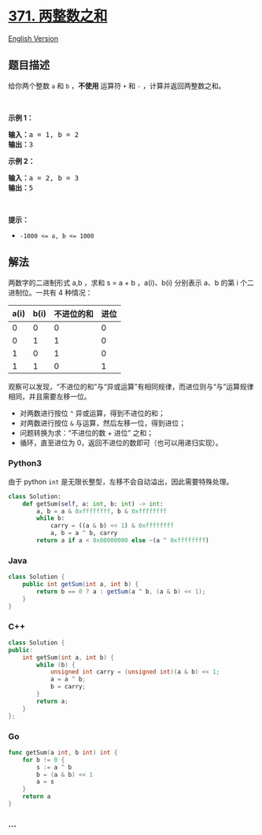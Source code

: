# [371. 两整数之和](https://leetcode.cn/problems/sum-of-two-integers)

[English Version](/solution/0300-0399/0371.Sum%20of%20Two%20Integers/README_EN.md)

## 题目描述

<!-- 这里写题目描述 -->

<p>给你两个整数 <code>a</code> 和 <code>b</code> ，<strong>不使用 </strong>运算符&nbsp;<code>+</code> 和&nbsp;<code>-</code>&nbsp;​​​​​​​，计算并返回两整数之和。</p>

<p>&nbsp;</p>

<p><strong>示例 1：</strong></p>

<pre>
<strong>输入：</strong>a = 1, b = 2
<strong>输出：</strong>3
</pre>

<p><strong>示例 2：</strong></p>

<pre>
<strong>输入：</strong>a = 2, b = 3
<strong>输出：</strong>5
</pre>

<p>&nbsp;</p>

<p><strong>提示：</strong></p>

<ul>
	<li><code>-1000 &lt;= a, b &lt;= 1000</code></li>
</ul>

## 解法

<!-- 这里可写通用的实现逻辑 -->

两数字的二进制形式 a,b ，求和 s = a + b ，a(i)、b(i) 分别表示 a、b 的第 i 个二进制位。一共有 4 种情况：

| a(i) | b(i) | 不进位的和 | 进位 |
| ---- | ---- | ---------- | ---- |
| 0    | 0    | 0          | 0    |
| 0    | 1    | 1          | 0    |
| 1    | 0    | 1          | 0    |
| 1    | 1    | 0          | 1    |

观察可以发现，“不进位的和”与“异或运算”有相同规律，而进位则与“与”运算规律相同，并且需要左移一位。

-   对两数进行按位 `^` 异或运算，得到不进位的和；
-   对两数进行按位 `&` 与运算，然后左移一位，得到进位；
-   问题转换为求：“不进位的数 + 进位” 之和；
-   循环，直至进位为 0，返回不进位的数即可（也可以用递归实现）。

<!-- tabs:start -->

### **Python3**

<!-- 这里可写当前语言的特殊实现逻辑 -->

由于 python `int` 是无限长整型，左移不会自动溢出，因此需要特殊处理。

```python
class Solution:
    def getSum(self, a: int, b: int) -> int:
        a, b = a & 0xffffffff, b & 0xffffffff
        while b:
            carry = ((a & b) << 1) & 0xffffffff
            a, b = a ^ b, carry
        return a if a < 0x80000000 else ~(a ^ 0xffffffff)
```

### **Java**

<!-- 这里可写当前语言的特殊实现逻辑 -->

```java
class Solution {
    public int getSum(int a, int b) {
        return b == 0 ? a : getSum(a ^ b, (a & b) << 1);
    }
}
```

### **C++**

```cpp
class Solution {
public:
    int getSum(int a, int b) {
        while (b) {
            unsigned int carry = (unsigned int)(a & b) << 1;
            a = a ^ b;
            b = carry;
        }
        return a;
    }
};
```

### **Go**

```go
func getSum(a int, b int) int {
	for b != 0 {
		s := a ^ b
		b = (a & b) << 1
		a = s
	}
	return a
}
```

### **...**

```

```

<!-- tabs:end -->
